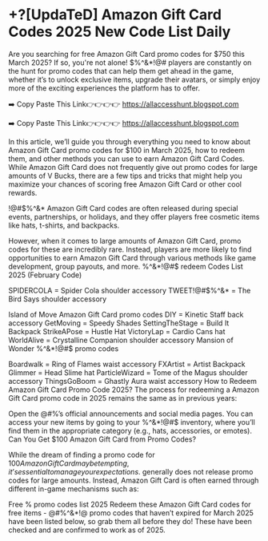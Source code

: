 # +?[UpdaTeD] Amazon Gift Card Codes 2025 New Code List Daily
Are you searching for free Amazon Gift Card promo codes for $750 this March 2025? If so, you're not alone! $%^&*!@# players are constantly on the hunt for promo codes that can help them get ahead in the game, whether it’s to unlock exclusive items, upgrade their avatars, or simply enjoy more of the exciting experiences the platform has to offer.

➡️ Copy Paste This Link👉👉👉👉 https://allaccesshunt.blogspot.com

➡️ Copy Paste This Link👉👉👉👉 https://allaccesshunt.blogspot.com

In this article, we’ll guide you through everything you need to know about Amazon Gift Card promo codes for $100 in March 2025, how to redeem them, and other methods you can use to earn Amazon Gift Card Codes. While Amazon Gift Card does not frequently give out promo codes for large amounts of V Bucks, there are a few tips and tricks that might help you maximize your chances of scoring free Amazon Gift Card or other cool rewards.

!@#$%^&* Amazon Gift Card codes are often released during special events, partnerships, or holidays, and they offer players free cosmetic items like hats, t-shirts, and backpacks.

However, when it comes to large amounts of Amazon Gift Card, promo codes for these are incredibly rare. Instead, players are more likely to find opportunities to earn Amazon Gift Card through various methods like game development, group payouts, and more. %^&*!@#$ redeem Codes List 2025 (February Code)

SPIDERCOLA = Spider Cola shoulder accessory TWEET!@#$%^&* = The Bird Says shoulder accessory

Island of Move Amazon Gift Card promo codes DIY = Kinetic Staff back accessory GetMoving = Speedy Shades SettingTheStage = Build It Backpack StrikeAPose = Hustle Hat VictoryLap = Cardio Cans hat WorldAlive = Crystalline Companion shoulder accessory Mansion of Wonder %^&*!@#$ promo codes

Boardwalk = Ring of Flames waist accessory FXArtist = Artist Backpack Glimmer = Head Slime hat ParticleWizard = Tome of the Magus shoulder accessory ThingsGoBoom = Ghastly Aura waist accessory How to Redeem Amazon Gift Card Promo Code 2025? The process for redeeming a Amazon Gift Card promo code in 2025 remains the same as in previous years:

Open the @#$%^&*! Promo Code Redemption Page: Visit the official redemption page at . Enter the Code: Input the promo code into the text box. Press Redeem: Click on the “Redeem” button to activate the code. Receive Your Reward: If the promo code is valid, you will receive your reward, which you can check in your inventory. Make sure to keep up with current and active codes for 2025 by following ^&*!@#$%’s official announcements and social media pages. You can access your new items by going to your %^&*!@#$ inventory, where you’ll find them in the appropriate category (e.g., hats, accessories, or emotes). Can You Get $100 Amazon Gift Card from Promo Codes?

While the dream of finding a promo code for $100 Amazon Gift Card may be tempting, it’s essential to manage your expectations. %^&*!@#$ generally does not release promo codes for large amounts. Instead, Amazon Gift Card is often earned through different in-game mechanisms such as:

Free $%^&*!@# Amazon Gift Card Codes Free List 2025 ^&*!@#$% promo codes list 2025 Redeem these Amazon Gift Card codes for free items - @#$%^&*! Amazon Gift Card Code Generator Method No Human Verification 2025 . All #$%^&*!@ promo codes that haven’t expired for March 2025 have been listed below, so grab them all before they do! These have been checked and are confirmed to work as of 2025.
